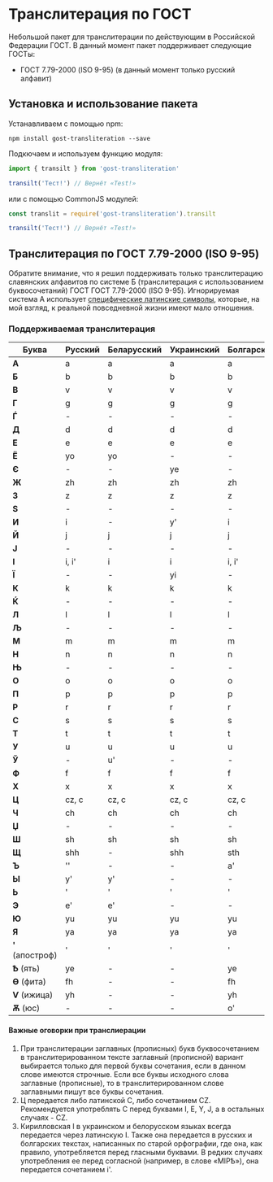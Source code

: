 # Транслитерация по ГОСТ

Небольшой пакет для транслитерации по действующим в Российской Федерации ГОСТ. В данный момент пакет поддерживает следующие ГОСТы:

* ГОСТ 7.79-2000 (ISO 9-95) (в данный момент только русский алфавит)

## Установка и использование пакета

Устанавливаем с помощью npm:

    npm install gost-transliteration --save

Подкючаем и используем функцию модуля:

```js
import { transilt } from 'gost-transliteration'

transilt('Тест!') // Вернёт «Test!»
```

или с помощью CommonJS модулей:

```js
const translit = require('gost-transliteration').transilt

transilt('Тест!') // Вернёт «Test!»
```

## Транслитерация по ГОСТ 7.79-2000 (ISO 9-95)

Обратите внимание, что я решил поддерживать только транслитерацию славянских алфавитов по системе Б (транслитерация с использованием буквосочетаний) ГОСТ ГОСТ 7.79-2000 (ISO 9-95). Игнорируемая система А использует [специфические латинские символы](./img/iso-9-95-system-a.png), которые, на мой взгляд, к реальной повседневной жизни имеют мало отношения.

### Поддерживаемая транслитерация

Буква | Русский | Беларусский | Украинский | Болгарский | Македонский
--- | --- | --- | --- | --- | ---
**А** | a | a | a | a | a
**Б** | b | b | b | b | b
**В** | v | v | v | v | v
**Г** | g | g | g | g | g
**Ѓ** | - | - | - | - | g'
**Д** | d | d | d | d | d
**Е** | e | e | e | e | e
**Ё** | yo | yo | - | - | -
**Є** | - | - | ye | - | -
**Ж** | zh | zh | zh | zh | zh
**З** | z | z | z | z | z
**Ѕ** | - | - | - | - | z'
**И** | i | - | y' | i | i
**Й** | j | j | j | j | j
**Ј** | - | - | - | - | j
**I** | i, i' | i | i | i, i' | -
**Ї** | - | - | yi | - | -
**К** | k | k | k | k | k
**Ќ** | - | - | - | - | k'
**Л** | l | l | l | l | l
**Љ** | - | - | - | - | l'
**М** | m | m | m | m | m
**Н** | n | n | n | n | n
**Њ** | - | - | - | - | n'
**О** | o | o | o | o | o
**П** | p | p | p | p | p
**Р** | r | r | r | r | r
**С** | s | s | s | s | s
**Т** | t | t | t | t | t
**У** | u | u | u | u | u
**Ў** | - | u' | - | - | -
**Ф** | f | f | f | f | f
**Х** | x | x | x | x | x
**Ц** | cz, c | cz, c | cz, c | cz, c | cz, c
**Ч** | ch | ch | ch | ch | ch
**Џ** | - | - | - | - | dh
**Ш** | sh | sh | sh | sh | sh
**Щ** | shh | - | shh | sth | -
**Ъ** | '' | - | - | a' | -
**Ы** | y' | y' | - | - | -
**Ь** | ' | ' | ' | ' | -
**Э** | e' | e' | - | - | -
**Ю** | yu | yu | yu | yu | -
**Я** | ya | ya | ya | ya | -
**'** (апостроф) | ' | ' | ' | ' | '
**Ѣ** (ять) | ye | - | - | ye | -
**Ѳ** (фита) | fh | - | - | fh | -
**Ѵ** (ижица) | yh | - | - | yh | -
**Ѫ** (юс) | - | - | - | o' | -

#### Важные оговорки при транслиерации

1. При транслитерации заглавных (прописных) букв буквосочетанием в транслитерированном тексте заглавный (прописной) вариант выбирается только для первой буквы сочетания, если в данном слове имеются строчные. Если все буквы исходного слова заглавные (прописные), то в транслитерированном слове заглавными пишут все буквы сочетания.
2. Ц передается либо латинской C, либо сочетанием CZ. Рекомендуется употреблять C перед буквами I, E, Y, J, а в остальных случаях - CZ.
3. Кирилловская I в украинском и белорусском языках всегда передается через латинскую I. Также она передается в русских и болгарских текстах, написанных по старой орфографии, где она, как правило, употребляется перед гласными буквами. В редких случаях употребления ее перед согласной (например, в слове «МIРѢ»), она передается сочетанием i'.
